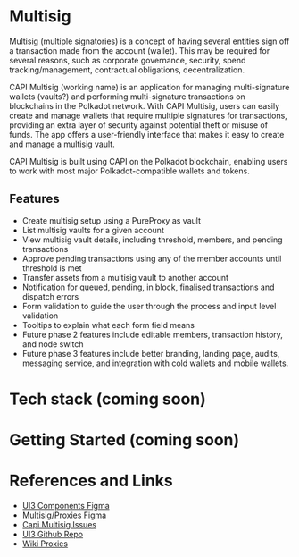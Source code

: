 # Multisig

Multisig (multiple signatories) is a concept of having several entities sign off a transaction made from the account (wallet). This may be required for several reasons, such as corporate governance, security, spend tracking/management, contractual obligations, decentralization.

CAPI Multisig (working name) is an application for managing multi-signature wallets (vaults?) and performing multi-signature transactions on blockchains in the Polkadot network.
With CAPI Multisig, users can easily create and manage wallets that require multiple signatures for transactions, providing an extra layer of security against potential theft or misuse of funds.
The app offers a user-friendly interface that makes it easy to create and manage a multisig vault.

CAPI Multisig is built using CAPI on the Polkadot blockchain, enabling users to work with most major Polkadot-compatible wallets and tokens.

## Features

- Create multisig setup using a PureProxy as vault
- List multisig vaults for a given account
- View multisig vault details, including threshold, members, and pending transactions
- Approve pending transactions using any of the member accounts until threshold is met
- Transfer assets from a multisig vault to another account
- Notification for queued, pending, in block, finalised transactions and dispatch errors
- Form validation to guide the user through the process and input level validation
- Tooltips to explain what each form field means
- Future phase 2 features include editable members, transaction history, and node switch
- Future phase 3 features include better branding, landing page, audits, messaging service, and integration with cold wallets and mobile wallets.

# Tech stack (coming soon)

# Getting Started (coming soon)

# References and Links

- [UI3 Components Figma](https://www.figma.com/file/w7tmesabD9ylgQ0RgmB6tK/UI3-components?node-id=722%3A6917&t=H52yPh9xTNJcnb0C-0)
- [Multisig/Proxies Figma](https://www.figma.com/file/A1Tm8cDoNapzj4dqG83LjP/0.1-%2F-Multisig-%2B-Proxies?node-id=0%3A1&t=XZvryFSud5b1I4tV-0)
- [Capi Multisig Issues](https://github.com/paritytech/capi-multisig-app/issues)
- [UI3 Github Repo](https://github.com/paritytech/ui3)
- [Wiki Proxies](https://wiki.polkadot.network/docs/learn-proxies)
